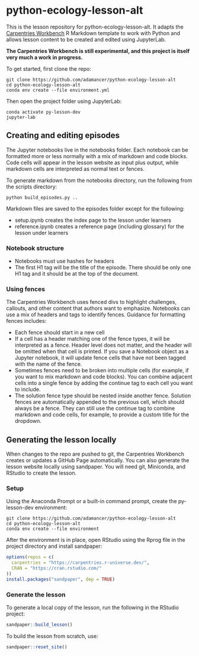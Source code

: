 python-ecology-lesson-alt
=========================

This is the lesson repository for python-ecology-lesson-alt. It adapts
the [Carpentries
Workbench](https://carpentries.github.io/sandpaper-docs/instructor/index.html)
R Markdown template to work with Python and allows lesson content to be
created and edited using JupyterLab.

**The Carpentries Workbench is still experimental, and this project is
itself very much a work in progress.**

To get started, first clone the repo:

    git clone https://github.com/adamancer/python-ecology-lesson-alt
    cd python-ecology-lesson-alt
    conda env create --file environment.yml

Then open the project folder using JupyterLab:

    conda activate py-lesson-dev
    jupyter-lab

Creating and editing episodes
-----------------------------

The Jupyter notebooks live in the notebooks folder. Each notebook can be
formatted more or less normally with a mix of markdown and code blocks.
Code cells will appear in the lesson website as input plus output, while
markdown cells are interpreted as normal text or fences.

To generate markdown from the notebooks directory, run the following
from the scripts directory:

    python build_episodes.py ..

Markdown files are saved to the episodes folder except for the
following:

-   setup.ipynb creates the index page to the lesson under learners
-   reference.ipynb creates a reference page (including glossary) for
    the lesson under learners

### Notebook structure

-   Notebooks must use hashes for headers
-   The first H1 tag will be the title of the episode. There should be
    only one H1 tag and it should be at the top of the document.

### Using fences

The Carpentries Workbench uses fenced divs to highlight challenges,
callouts, and other content that authors want to emphasize. Notebooks
can use a mix of headers and tags to identify fences. Guidance for
formatting fences includes:

-   Each fence should start in a new cell
-   If a cell has a header matching one of the fence types, it will be
    interpreted as a fence. Header level does not matter, and the header
    will be omitted when that cell is printed. If you save a Notebook
    object as a Jupyter notebook, it will update fence cells that have
    not been tagged with the name of the fence.
-   Sometimes fences need to be broken into multiple cells (for example,
    if you want to mix markdown and code blocks). You can combine
    adjacent cells into a single fence by adding the continue tag to
    each cell you want to include.
-   The solution fence type should be nested inside another fence.
    Solution fences are automatically appended to the previous cell,
    which should always be a fence. They can still use the continue tag
    to combine markdown and code cells, for example, to provide a custom
    title for the dropdown.

Generating the lesson locally
-----------------------------

When changes to the repo are pushed to git, the Carpentries Workbench
creates or updates a GitHub Page automatically. You can also generate
the lesson website locally using sandpaper. You will need git,
Miniconda, and RStudio to create the lesson.

### Setup

Using the Anaconda Prompt or a built-in command prompt, create the
py-lesson-dev environment:

    git clone https://github.com/adamancer/python-ecology-lesson-alt
    cd python-ecology-lesson-alt
    conda env create --file environment

After the environment is in place, open RStudio using the Rprog file in
the project directory and install sandpaper:

``` r
options(repos = c(
  carpentries = "https://carpentries.r-universe.dev/",
  CRAN = "https://cran.rstudio.com/"
))
install.packages("sandpaper", dep = TRUE)
```

### Generate the lesson

To generate a local copy of the lesson, run the following in the RStudio
project:

``` r
sandpaper::build_lesson()
```

To build the lesson from scratch, use:

``` r
sandpaper::reset_site()
```
